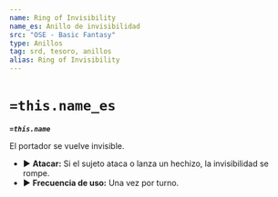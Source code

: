 ```yaml
---
name: Ring of Invisibility
name_es: Anillo de invisibilidad
src: "OSE - Basic Fantasy"
type: Anillos
tag: srd, tesoro, anillos
alias: Ring of Invisibility
---
```

# `=this.name_es` 

**_`=this.name`_**

El portador se vuelve invisible. 
- ▶ **Atacar:** Si el sujeto ataca o lanza un hechizo, la invisibilidad se rompe. 
- ▶ **Frecuencia de uso:** Una vez por turno.

